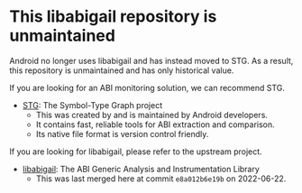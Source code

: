 # This libabigail repository is unmaintained

Android no longer uses libabigail and has instead moved to STG. As a result,
this repository is unmaintained and has only historical value.

If you are looking for an ABI monitoring solution, we can recommend STG.

* [STG](https://android.googlesource.com/platform/external/stg/): The
  Symbol-Type Graph project
     * This was created by and is maintained by Android developers.
     * It contains fast, reliable tools for ABI extraction and comparison.
     * Its native file format is version control friendly.

If you are looking for libabigail, please refer to the upstream project.

* [libabigail](https://sourceware.org/libabigail/): The ABI Generic Analysis and
  Instrumentation Library
     * This was last merged here at commit `e8a012b6e19b` on 2022-06-22.
